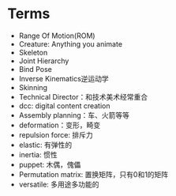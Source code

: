 # Terms

- Range Of Motion(ROM)
- Creature: Anything you animate
- Skeleton
- Joint Hierarchy
- Bind Pose
- Inverse Kinematics逆运动学
- Skinning
- Technical Director：和技术美术经常重合
- dcc: digital content creation
- Assembly planning：车、火箭等等
- deformation：变形，畸变
- repulsion force: 排斥力
- elastic: 有弹性的 
- inertia: 惯性
- puppet: 木偶，傀儡
- Permutation matrix: 置换矩阵，只有0和1的矩阵
- versatile: 多用途多功能的